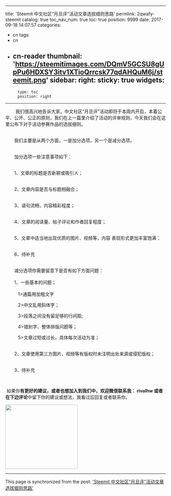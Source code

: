 
---
title: 'Steemit 中文社区“月旦评”活动文章选拔细则思路'
permlink: 2qwafy-steemit
catalog: true
toc_nav_num: true
toc: true
position: 9999
date: 2017-09-18 14:07:57
categories:
- cn
tags:
- cn
- cn-reader
thumbnail: 'https://steemitimages.com/DQmV5GCSU8gUpPu6HDXSY3itv1XTioQrrcsk77qdAHQuM6j/steemit.png'
sidebar:
    right:
        sticky: true
widgets:
    -
        type: toc
        position: right
---


<html>
<p>&nbsp;　　我们很高兴地告诉大家，中文社区“月旦评”活动即将于本周内开启，本着公平、公开、公正的原则，我们在上一篇里介绍了活动的评审规则，今天我们会在这里公布下对于活动参赛作品的选拔细则。<br>
&nbsp;</p>
<p>　　我们主要是从两个方面，一是加分选项，另一个是减分选项。</p>
<p><br>
　　加分选项一些注意事项如下：</p>
<p><br>
　　1、文章的标题是否新颖或吸引人；</p>
<p><br>
　　2、文章内容是否与标题相融合；</p>
<p><br>
　　3、语句流畅，内容精彩程度；</p>
<p><br>
　　4、文章的阅读量、帖子评论和作者回复程度；</p>
<p><br>
　　5、文章中适当地出现优质的图片、视频等，内容 表现形式更加丰富饱满；</p>
<p><br>
　　6、待补充</p>
<p><br>
　　减分选项你需要留意下是否有如下方面问题：<br>
<br>
　　1、一些基本的问题；<br>
<br>
　　 &nbsp;&nbsp;1&gt;通篇用加粗文字<br>
</p>
<p>　　 &nbsp;&nbsp;2&gt;中文乱用斜体字；<br>
</p>
<p>　　 &nbsp;&nbsp;3&gt;段落之间没有留足够的行间距;<br>
</p>
<p>　　 &nbsp;&nbsp;4&gt;错别字、整体排版问题等；<br>
</p>
<p>　　 &nbsp;&nbsp;5&gt;文章过短或过长，具体每次活动为准；</p>
<p><br>
　　2、文章使用第三方图片、视频等有版权时未注明出处来源或侵犯版权；</p>
<p><br>
　　3、待补充&nbsp;</p>
<p><br></p>
<p>&nbsp;如果你<strong>有更好的建议，或者也想加入到我们中，欢迎微信联系我： rivalhw 或者在下边评论</strong>中留下你的建议或想法，我看过后回复或者联系你。&nbsp;</p>
<p><img src="https://steemitimages.com/DQmV5GCSU8gUpPu6HDXSY3itv1XTioQrrcsk77qdAHQuM6j/steemit.png" width="227" height="202"/></p>
</html>

- - -

This page is synchronized from the post: ['Steemit 中文社区“月旦评”活动文章选拔细则思路'](https://steemit.com/@rivalhw/2qwafy-steemit)
